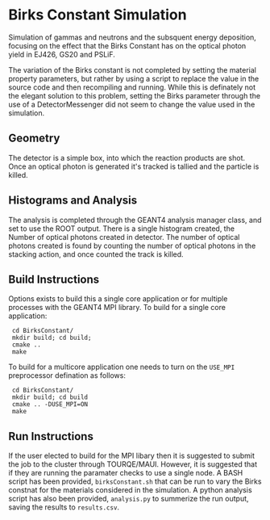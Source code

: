 Birks Constant Simulation
=========================

Simulation of gammas and neutrons and the subsquent energy deposition, focusing on the effect that the Birks Constant has on the optical photon yield in EJ426, GS20 and PSLiF.

The variation of the Birks constant is not completed by setting the material property parameters, but rather by using a script to replace the value in the source code and then recompiling and running. 
While this is definately not the elegant solution to this problem, setting the Birks parameter through the use of a DetectorMessenger did not seem to change the value used in the simulation.

## Geometry
The detector is a simple box, into which the reaction products are shot. Once an optical photon is generated it's tracked is tallied and the particle is killed.

## Histograms and Analysis
The analysis is completed through the GEANT4 analysis manager class, and set to use the ROOT output.  There is a single histogram created, the Number of optical photons created in detector.
The number of optical photons created is found by counting the number of optical photons in the stacking action, and once counted the track is killed.

## Build Instructions
Options exists to build this a single core application or for multiple processes with the GEANT4 MPI library. To build for a single core application:

	 cd BirksConstant/
	 mkdir build; cd build;
	 cmake ..
	 make

To build for a multicore application one needs to turn on the `USE_MPI` preprocessor defination as follows:

	 cd BirksConstant/
	 mkdir build; cd build
	 cmake .. -DUSE_MPI=ON
	 make

## Run Instructions
If the user elected to build for the MPI libary then it is suggested to submit the job to the cluster through TOURQE/MAUI. 
However, it is suggested that if they are running the paramater checks to use a single node. 
A BASH script has been provided, `birksConstant.sh` that can be run to vary the Birks constnat for the materials considered in the simulation. 
A python analysis script has also been provided, `analysis.py` to summerize the run output, saving the results to `results.csv`.
